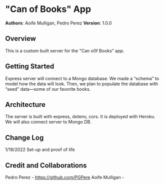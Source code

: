# "Can of Books" App

**Authors**: Aoife Mulligan, Pedro Perez
**Version**: 1.0.0

## Overview

This is a custom built server for the "Can o0f Books" app.

## Getting Started

Express server will connect to a Mongo database. We made a “schema” to model how the data will look. Then, we plan to populate the database with “seed” data—some of our favorite books.

## Architecture

The server is built with express, dotenv, cors. It is deployed with Heroku. We will also connect server to Mongo DB.

## Change Log

1/19/2022 Set-up and proof of life

## Credit and Collaborations

Pedro Perez - https://github.com/PGPere
Aoife Mulligan -
